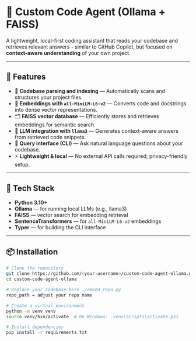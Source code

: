 ﻿# 🧠 Custom Code Agent (Ollama + FAISS)

A lightweight, local-first coding assistant that reads your codebase and retrieves relevant answers - similar to GitHub Copilot, but focused on **context-aware understanding** of your own project.

---

## 🚀 Features

- 📁 **Codebase parsing and indexing** — Automatically scans and structures your project files.  
- 🧩 **Embeddings with `all-MiniLM-L6-v2`** — Converts code and docstrings into dense vector representations.  
- 🗂️ **FAISS vector database** — Efficiently stores and retrieves embeddings for semantic search.  
- 🦙 **LLM integration with `llama3`** — Generates context-aware answers from retrieved code snippets.  
- 💬 **Query interface (CLI)** — Ask natural language questions about your codebase.  
- ⚡ **Lightweight & local** — No external API calls required; privacy-friendly setup.

---

## 🧰 Tech Stack

- **Python 3.10+**
- **Ollama** — for running local LLMs (e.g., llama3)
- **FAISS** — vector search for embedding retrieval
- **SentenceTransformers** — for `all-MiniLM-L6-v2` embeddings
- **Typer** — for building the CLI interface

---

## 📦 Installation

```bash
# Clone the repository
git clone https://github.com/<your-username>/custom-code-agent-ollama.git
cd custom-code-agent-ollama

# Replace your codebase here ./embed_repo.py
repo_path = adjust your repo name

# Create a virtual environment
python -m venv venv
source venv/bin/activate  # On Windows: .venv\Scripts\activate.ps1

# Install dependencies
pip install -r requirements.txt

